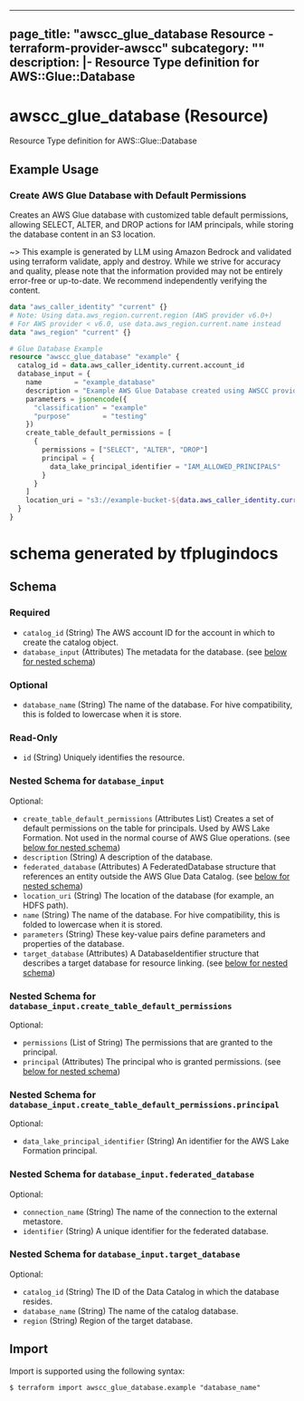
---
page_title: "awscc_glue_database Resource - terraform-provider-awscc"
subcategory: ""
description: |-
  Resource Type definition for AWS::Glue::Database
---

# awscc_glue_database (Resource)

Resource Type definition for AWS::Glue::Database

## Example Usage

### Create AWS Glue Database with Default Permissions

Creates an AWS Glue database with customized table default permissions, allowing SELECT, ALTER, and DROP actions for IAM principals, while storing the database content in an S3 location.

~> This example is generated by LLM using Amazon Bedrock and validated using terraform validate, apply and destroy. While we strive for accuracy and quality, please note that the information provided may not be entirely error-free or up-to-date. We recommend independently verifying the content.

```terraform
data "aws_caller_identity" "current" {}
# Note: Using data.aws_region.current.region (AWS provider v6.0+)
# For AWS provider < v6.0, use data.aws_region.current.name instead
data "aws_region" "current" {}

# Glue Database Example
resource "awscc_glue_database" "example" {
  catalog_id = data.aws_caller_identity.current.account_id
  database_input = {
    name        = "example_database"
    description = "Example AWS Glue Database created using AWSCC provider"
    parameters = jsonencode({
      "classification" = "example"
      "purpose"        = "testing"
    })
    create_table_default_permissions = [
      {
        permissions = ["SELECT", "ALTER", "DROP"]
        principal = {
          data_lake_principal_identifier = "IAM_ALLOWED_PRINCIPALS"
        }
      }
    ]
    location_uri = "s3://example-bucket-${data.aws_caller_identity.current.account_id}-${data.aws_region.current.region}/databases/example_database"
  }
}
```

# schema generated by tfplugindocs
## Schema

### Required

- `catalog_id` (String) The AWS account ID for the account in which to create the catalog object.
- `database_input` (Attributes) The metadata for the database. (see [below for nested schema](#nestedatt--database_input))

### Optional

- `database_name` (String) The name of the database. For hive compatibility, this is folded to lowercase when it is store.

### Read-Only

- `id` (String) Uniquely identifies the resource.

<a id="nestedatt--database_input"></a>
### Nested Schema for `database_input`

Optional:

- `create_table_default_permissions` (Attributes List) Creates a set of default permissions on the table for principals. Used by AWS Lake Formation. Not used in the normal course of AWS Glue operations. (see [below for nested schema](#nestedatt--database_input--create_table_default_permissions))
- `description` (String) A description of the database.
- `federated_database` (Attributes) A FederatedDatabase structure that references an entity outside the AWS Glue Data Catalog. (see [below for nested schema](#nestedatt--database_input--federated_database))
- `location_uri` (String) The location of the database (for example, an HDFS path).
- `name` (String) The name of the database. For hive compatibility, this is folded to lowercase when it is stored.
- `parameters` (String) These key-value pairs define parameters and properties of the database.
- `target_database` (Attributes) A DatabaseIdentifier structure that describes a target database for resource linking. (see [below for nested schema](#nestedatt--database_input--target_database))

<a id="nestedatt--database_input--create_table_default_permissions"></a>
### Nested Schema for `database_input.create_table_default_permissions`

Optional:

- `permissions` (List of String) The permissions that are granted to the principal.
- `principal` (Attributes) The principal who is granted permissions. (see [below for nested schema](#nestedatt--database_input--create_table_default_permissions--principal))

<a id="nestedatt--database_input--create_table_default_permissions--principal"></a>
### Nested Schema for `database_input.create_table_default_permissions.principal`

Optional:

- `data_lake_principal_identifier` (String) An identifier for the AWS Lake Formation principal.



<a id="nestedatt--database_input--federated_database"></a>
### Nested Schema for `database_input.federated_database`

Optional:

- `connection_name` (String) The name of the connection to the external metastore.
- `identifier` (String) A unique identifier for the federated database.


<a id="nestedatt--database_input--target_database"></a>
### Nested Schema for `database_input.target_database`

Optional:

- `catalog_id` (String) The ID of the Data Catalog in which the database resides.
- `database_name` (String) The name of the catalog database.
- `region` (String) Region of the target database.

## Import

Import is supported using the following syntax:

```shell
$ terraform import awscc_glue_database.example "database_name"
```
